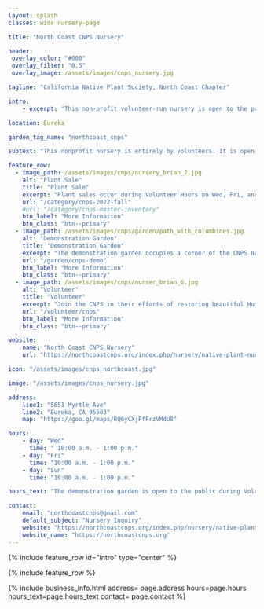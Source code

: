 ```yaml
---
layout: splash
classes: wide nursery-page

title: "North Coast CNPS Nursery"

header:
 overlay_color: "#000"
 overlay_filter: "0.5"
 overlay_image: /assets/images/cnps_nursery.jpg

tagline: "California Native Plant Society, North Coast Chapter"

intro: 
    - excerpt: "This non-profit volunteer-run nursery is open to the public for plant sales weekly during Volunteer Hours. The nursery hosts two seasonal sales a year in the Fall and Spring in which hundreds of Humboldt County native and California native plants are offered." 

location: Eureka

garden_tag_name: "northcoast_cnps"

subtext: "This nonprofit nursery is entirely by volunteers. It is open 3 days a week during Volunteer Hours and also has two large seasonal plant sales."

feature_row:
  - image_path: /assets/images/cnps/nursery_brian_7.jpg
    alt: "Plant Sale"
    title: "Plant Sale"
    excerpt: "Plant sales occur during Volunteer Hours on Wed, Fri, and Sun from 10a- 1p with bonus hours Sat 10a - 3p during the month of October 2022. See Facebook page for latest updates. <br/>Pricing is $5 for a 4-inch pot, $10-$12 for 1-gallon pots, or unless otherwise marked."
    url: "/category/cnps-2022-fall"
    #url: "/category/cnps-master-inventory"
    btn_label: "More Information"
    btn_class: "btn--primary"
  - image_path: /assets/images/cnps/garden/path_with_columbines.jpg
    alt: "Demonstration Garden"
    title: "Demonstration Garden"
    excerpt: "The demonstration garden occupies a corner of the CNPS nursery and is a valuable example of what homeowners can accomplish on a small suburban lot."
    url: "/garden/cnps-demo"
    btn_label: "More Information"
    btn_class: "btn--primary"
  - image_path: /assets/images/cnps/nurser_brian_6.jpg
    alt: "Volunteer"
    title: "Volunteer"
    excerpt: "Join the CNPS in their efforts of restoring beautiful Humboldt ecosystems by providing affordable native plants for the home gardener."
    url: "/volunteer/cnps"
    btn_label: "More Information"
    btn_class: "btn--primary"

website: 
    name: "North Coast CNPS Nursery"
    url: "https://northcoastcnps.org/index.php/nursery/native-plant-nursery"

icon: "/assets/images/cnps_northcoast.jpg" 

image: "/assets/images/cnps_nursery.jpg"

address:
    line1: "5851 Myrtle Ave"
    line2: "Eureka, CA 95503" 
    map: "https://goo.gl/maps/RQ6yCXjFfFrzVMdU8"

hours:
    - day: "Wed"
      time: " 10:00 a.m. - 1:00 p.m."
    - day: "Fri"
      time: "10:00 a.m. - 1:00 p.m."
    - day: "Sun"
      time: "10:00 a.m. - 1:00 p.m."

hours_text: "The demonstration garden is open to the public during Volunteer Hours."

contact:
    email: "northcoastcnps@gmail.com"
    default_subject: "Nursery Inquiry"
    website: "https://northcoastcnps.org/index.php/nursery/native-plant-nursery"
    website_name: "https://northcoastcnps.org"
---
```

{% include feature_row id="intro" type="center" %}

{% include feature_row %}

{% include business_info.html 
    address= page.address
    hours=page.hours
    hours_text=page.hours_text
    contact= page.contact
%}
